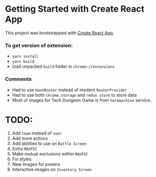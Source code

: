 # Getting Started with Create React App
This project was bootstrapped with [Create React App](https://github.com/facebook/create-react-app).

### To get version of extension:
 - `yarn install`
 - `yarn build`
 - load unpacked `build` folder in `chrome://extensions`

### Comments
 - Had to use `HashRouter` instead of modern `RouterProvider`
 - Had to use both `chrome.storage` and `redux store` to store data
 - Most of images for Tech Dungeon Game is from `heromachine` service.

 # TODO:
 1) Add `team` instead of `user`
 2) Add more actions 
 3) Add abilities to use on `Battle Screen`
 4) Extra `MASPIC`
 5) Make mutual exclusions within `MASPIC`
 6) Fix styles
 7) New images for powers
 8) Interactive images on `Inventory Screen`